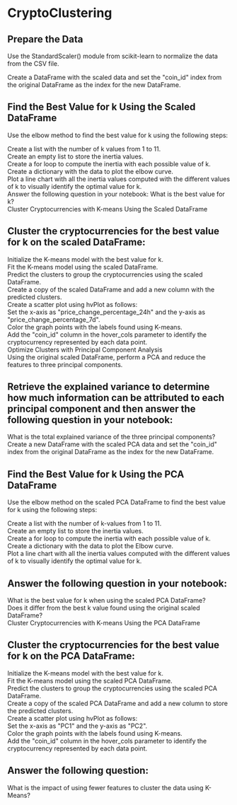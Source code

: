 # CryptoClustering

## Prepare the Data
Use the StandardScaler() module from scikit-learn to normalize the data from the CSV file.  

Create a DataFrame with the scaled data and set the "coin_id" index from the original DataFrame as the index for the new DataFrame.


## Find the Best Value for k Using the Scaled DataFrame
Use the elbow method to find the best value for k using the following steps:

Create a list with the number of k values from 1 to 11.  
Create an empty list to store the inertia values.  
Create a for loop to compute the inertia with each possible value of k.  
Create a dictionary with the data to plot the elbow curve.  
Plot a line chart with all the inertia values computed with the different values of k to visually identify the optimal value for k.  
Answer the following question in your notebook: What is the best value for k?  
Cluster Cryptocurrencies with K-means Using the Scaled DataFrame  

## Cluster the cryptocurrencies for the best value for k on the scaled DataFrame:

Initialize the K-means model with the best value for k.  
Fit the K-means model using the scaled DataFrame.  
Predict the clusters to group the cryptocurrencies using the scaled DataFrame.  
Create a copy of the scaled DataFrame and add a new column with the predicted clusters.  
Create a scatter plot using hvPlot as follows:  
Set the x-axis as "price_change_percentage_24h" and the y-axis as "price_change_percentage_7d".  
Color the graph points with the labels found using K-means.  
Add the "coin_id" column in the hover_cols parameter to identify the cryptocurrency represented by each data point.  
Optimize Clusters with Principal Component Analysis  
Using the original scaled DataFrame, perform a PCA and reduce the features to three principal components.  

## Retrieve the explained variance to determine how much information can be attributed to each principal component and then answer the following question in your notebook:  

What is the total explained variance of the three principal components?  
Create a new DataFrame with the scaled PCA data and set the "coin_id" index from the original DataFrame as the index for the new DataFrame.  

## Find the Best Value for k Using the PCA DataFrame  
Use the elbow method on the scaled PCA DataFrame to find the best value for k using the following steps:  

Create a list with the number of k-values from 1 to 11.  
Create an empty list to store the inertia values.  
Create a for loop to compute the inertia with each possible value of k.  
Create a dictionary with the data to plot the Elbow curve.  
Plot a line chart with all the inertia values computed with the different values of k to visually identify the optimal value for k.  
## Answer the following question in your notebook:  
What is the best value for k when using the scaled PCA DataFrame?  
Does it differ from the best k value found using the original scaled DataFrame?  
Cluster Cryptocurrencies with K-means Using the PCA DataFrame  
## Cluster the cryptocurrencies for the best value for k on the PCA DataFrame:  

Initialize the K-means model with the best value for k.  
Fit the K-means model using the scaled PCA DataFrame.  
Predict the clusters to group the cryptocurrencies using the scaled PCA DataFrame.  
Create a copy of the scaled PCA DataFrame and add a new column to store the predicted clusters.  
Create a scatter plot using hvPlot as follows:  
Set the x-axis as "PC1" and the y-axis as "PC2".  
Color the graph points with the labels found using K-means.  
Add the "coin_id" column in the hover_cols parameter to identify the cryptocurrency represented by each data point.  
## Answer the following question:  
What is the impact of using fewer features to cluster the data using K-Means?
